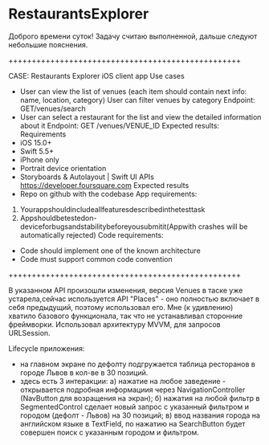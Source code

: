 # RestaurantsExplorer

Доброго времени суток! Задачу считаю выполненной, дальше следуют небольшие пояснения.

++++++++++++++++++++++++++++++++++++++++++++++++++

CASE: 
Restaurants Explorer
iOS client app
Use cases
- User can view the list of venues (each item should contain next info: name, location, category)
User can filter venues by category Endpoint: GET/venues/search
- User can select a restaurant for the list and view the detailed information about it Endpoint: GET /venues/VENUE_ID
Expected results:
Requirements
- iOS 15.0+
- Swift 5.5+
- iPhone only
- Portrait device orientation
- Storyboards & Autolayout | Swift UI
APIs
https://developer.foursquare.com
Expected results
- Repo on github with the codebase
App requirements:
1. Yourappshouldincludeallfeaturesdescribedinthetesttask
2. Appshouldbetestedon-deviceforbugsandstabilitybeforeyousubmitit(Appwith
crashes will be automatically rejected)
Code requirements:
- Code should implement one of the known architecture
- Code must support common code convention

++++++++++++++++++++++++++++++++++++++++++++++++++

В указанном API произошли изменения, версия Venues в таске уже устарела,сейчас используется API "Places" - оно полностью включает в себя предыдущий, поэтому использовал его.
Мне (к удивлению) хватило базового функционала, так что не устанавливал сторонние фреймворки. Использовал архитектуру MVVM, для запросов URLSession.

Lifecycle приложения:
- на главном экране по дефолту подгружается таблица ресторанов в городе Львов в кол-ве в 30 позиций.
- здесь есть 3 интеракции:
а) нажатие на любое заведение - открывается подробная информациия через NavigationController (NavButton для возращения на экран);
б) нажатия на любой фильтр в SegmentedControl сделает новый запрос с указанный фильтром и городом (дефолт - Львов) на 30 позиций;
в) ввод названия города на английском языке в TextField, по нажатию на SearchButton будет совершен поиск с указанным городом и фильтром.

